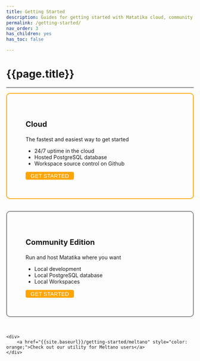 ```yaml
---
title: Getting Started
description: Guides for getting started with Matatika cloud, community edition, and Meltano projects.
permalink: /getting-started/
nav_order: 3
has_children: yes
has_toc: false

---
```


# {{page.title}}

---

<div style="display: flex; justify-content: center; flex-wrap: wrap; gap: 2rem;">
    <div style="display: flex; width: 400px; padding: 50px; border-radius: 10px; border: 2px solid orange;  justify-content: space-between; flex-direction: column; cursor: pointer;" onclick="location.href='{{site.baseurl}}/getting-started/cloud'">
      <div style="width: auto; padding-right: 15px;">
        <p style="font-size: 20px; font-weight: bold;">Cloud</p>
        The fastest and easiest way to get started
        <ul>
          <li>24/7 uptime in the cloud</li>
          <li>Hosted PostgreSQL database</li>
          <li>Workspace source control on Github</li>
        </ul>
      </div>
      <button style="background-color: orange; border-radius: 4px; border: 1px solid orange; font-size: 15px; color: white; width: 130px; cursor: pointer;" type="button" onclick="location.href='{{site.baseurl}}/getting-started/cloud'">GET STARTED</button>
    </div>
      <div style="display: flex; width: 400px; padding: 50px; border-radius: 10px; border: 2px solid grey; justify-content: space-between; flex-direction: column; cursor: pointer;" onclick="location.href='{{site.baseurl}}/getting-started/community-edition'">
        <div style="width: auto; padding-right: 15px;">
          <p style="font-size: 20px; font-weight: bold;">Community Edition</p>
          Run and host Matatika where you want
          <ul>
            <li>Local development</li>
            <li>Local PostgreSQL database</li>
            <li>Local Workspaces</li>
          </ul>
        </div>
        <button style="background-color: orange; border-radius: 4px; border: 1px solid orange; font-size: 15px; color: white; width: 130px; cursor: pointer;" type="button" onclick="location.href='{{site.baseurl}}/getting-started/community-edition'">GET STARTED</button>
    </div>

    <div>
        <a href="{{site.baseurl}}/getting-started/meltano" style="color: orange;">Check out our utility for Meltano users</a>
    </div>
</div>